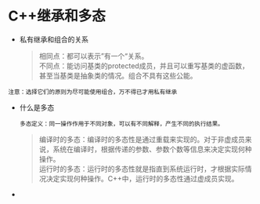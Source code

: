 # C++继承和多态
* 私有继承和组合的关系

	> 相同点：都可以表示”有一个“关系。<br>
	> 不同点：能访问基类的protected成员，并且可以重写基类的虚函数，甚至当基类是抽象类的情况。组合不具有这些公能。<br>

 `注意：选择它们的原则为尽可能使用组合，万不得已才用私有继承`

* 什么是多态

	`多态定义：同一操作作用于不同对象，可以有不同解释，产生不同的执行结果。`
	
	> 编译时的多态：编译时的多态性是通过重载来实现的。对于非虚成员来说，系统在编译时，根据传递的参数、参数个数等信息来决定实现何种操作。<br>
	> 运行时的多态：运行时的多态性就是指直到系统运行时，才根据实际情况决定实现何种操作。C++中，运行时的多态性通过虚成员实现。<br>
	
* 